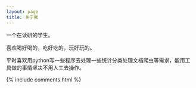 ```yaml
---
layout: page
title: 关于我 
---
```


一个在读研的学生。

喜欢喝好喝的，吃好吃的，玩好玩的。

平时喜欢用python写一些程序去处理一些统计分类处理文档爬虫等需求，能用工具做的事情坚决不用人工去操作。

{% include comments.html %}

